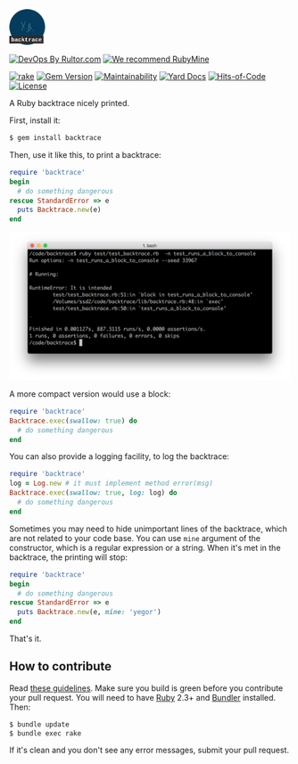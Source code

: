<img src="/logo.svg" width="64px" height="64px"/>

[![DevOps By Rultor.com](http://www.rultor.com/b/yegor256/backtrace)](http://www.rultor.com/p/yegor256/backtrace)
[![We recommend RubyMine](https://www.elegantobjects.org/rubymine.svg)](https://www.jetbrains.com/ruby/)

[![rake](https://github.com/yegor256/backtrace/actions/workflows/rake.yml/badge.svg)](https://github.com/yegor256/backtrace/actions/workflows/rake.yml)
[![Gem Version](https://badge.fury.io/rb/backtrace.svg)](http://badge.fury.io/rb/backtrace)
[![Maintainability](https://api.codeclimate.com/v1/badges/0296baf81e86b90fba70/maintainability)](https://codeclimate.com/github/yegor256/backtrace/maintainability)
[![Yard Docs](http://img.shields.io/badge/yard-docs-blue.svg)](http://rubydoc.info/github/yegor256/backtrace/master/frames)
[![Hits-of-Code](https://hitsofcode.com/github/yegor256/backtrace)](https://hitsofcode.com/view/github/yegor256/backtrace)
[![License](https://img.shields.io/badge/license-MIT-green.svg)](https://github.com/yegor256/backtrace/blob/master/LICENSE.txt)

A Ruby backtrace nicely printed.

First, install it:

```bash
$ gem install backtrace
```

Then, use it like this, to print a backtrace:

```ruby
require 'backtrace'
begin
  # do something dangerous
rescue StandardError => e
  puts Backtrace.new(e)
end
```

![screenshot](https://raw.githubusercontent.com/yegor256/backtrace/master/screenshot.png)

A more compact version would use a block:

```ruby
require 'backtrace'
Backtrace.exec(swallow: true) do
  # do something dangerous
end
```

You can also provide a logging facility, to log the backtrace:

```ruby
require 'backtrace'
log = Log.new # it must implement method error(msg)
Backtrace.exec(swallow: true, log: log) do
  # do something dangerous
end
```

Sometimes you may need to hide unimportant lines of the backtrace,
which are not related to your code base. You can use `mine` argument
of the constructor, which is a regular expression or a string. When it's met
in the backtrace, the printing will stop:

```ruby
require 'backtrace'
begin
  # do something dangerous
rescue StandardError => e
  puts Backtrace.new(e, mine: 'yegor')
end
```

That's it.

## How to contribute

Read [these guidelines](https://www.yegor256.com/2014/04/15/github-guidelines.html).
Make sure you build is green before you contribute
your pull request. You will need to have [Ruby](https://www.ruby-lang.org/en/) 2.3+ and
[Bundler](https://bundler.io/) installed. Then:

```
$ bundle update
$ bundle exec rake
```

If it's clean and you don't see any error messages, submit your pull request.
